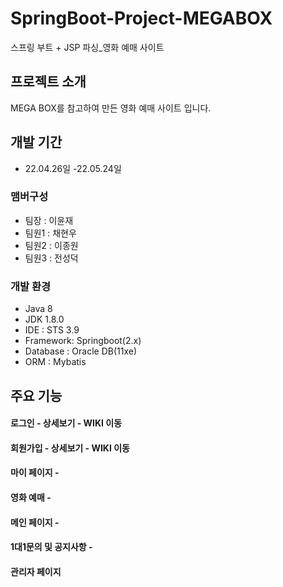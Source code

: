 # SpringBoot-Project-MEGABOX
스프링 부트 + JSP 파싱_영화 예매 사이트

## 프로젝트 소개
MEGA BOX를 참고하여 만든 영화 예매 사이트 입니다.

## 개발 기간
* 22.04.26일 -22.05.24일

### 맴버구성

* 팀장 : 이윤재
* 팀원1 : 채현우
* 팀원2 : 이종원
* 팀원3 : 전성덕

### 개발 환경

* Java 8
* JDK 1.8.0
* IDE : STS 3.9
* Framework: Springboot(2.x)
* Database : Oracle DB(11xe)
* ORM : Mybatis

## 주요 기능

#### 로그인 - 상세보기 - WIKI 이동

#### 회원가입 - 상세보기 - WIKI 이동

#### 마이 페이지 -

#### 영화 예매 -

#### 메인 페이지 -

#### 1대1문의 및 공지사항 -

#### 관리자 페이지
